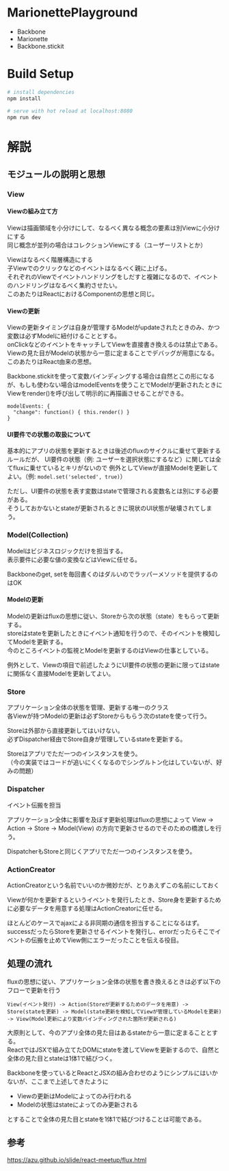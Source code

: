 # MarionettePlayground

- Backbone
- Marionette
- Backbone.stickit

# Build Setup

``` bash
# install dependencies
npm install

# serve with hot reload at localhost:8080
npm run dev
```

# 解説
## モジュールの説明と思想
### View
#### Viewの組み立て方
Viewは描画領域を小分けにして、なるべく異なる概念の要素は別Viewに小分けにする  
同じ概念が並列の場合はコレクションViewにする（ユーザーリストとか）

Viewはなるべく階層構造にする  
子Viewでのクリックなどのイベントはなるべく親に上げる。  
それぞれのViewでイベントハンドリングをしだすと複雑になるので、イベントのハンドリングはなるべく集約させたい。  
このあたりはReactにおけるComponentの思想と同じ。

#### Viewの更新
Viewの更新タイミングは自身が管理するModelがupdateされたときのみ、かつ変数は必ずModelに紐付けることとする。    
onClickなどのイベントをキャッチしてViewを直接書き換えるのは禁止である。  
Viewの見た目がModelの状態から一意に定まることでデバッグが用意になる。このあたりはReact由来の思想。

Backbone.stickitを使って変数バインディングする場合は自然とこの形になるが、もしも使わない場合はmodelEventsを使うことでModelが更新されたときにViewをrender()を呼び出して明示的に再描画させることができる。

```
modelEvents: {
  "change": function() { this.render() }
}
```

#### UI要件での状態の取扱について
基本的にアプリの状態を更新するときは後述のfluxのサイクルに乗せて更新するルールだが、
UI要件の状態（例: ユーザーを選択状態にするなど）に関しては全てfluxに乗せているとキリがないので
例外としてViewが直接Modelを更新してよい。（例: ```model.set('selected', true)```）

ただし、UI要件の状態を表す変数はstateで管理される変数名とは別にする必要がある。  
そうしておかないとstateが更新されるときに現状のUI状態が破壊されてしまう。

### Model(Collection)
Modelはビジネスロジックだけを担当する。  
表示要件に必要な値の変換などはViewに任せる。

Backboneのget, setを毎回書くのはダルいのでラッパーメソッドを提供するのはOK

#### Modelの更新
Modelの更新はfluxの思想に従い、Storeから次の状態（state）をもらって更新する。  
storeはstateを更新したときにイベント通知を行うので、そのイベントを検知してModelを更新する。  
今のところイベントの監視とModelを更新するのはViewの仕事としている。

例外として、Viewの項目で前述したようにUI要件の状態の更新に限ってはstateに関係なく直接Modelを更新してよい。

### Store
アプリケーション全体の状態を管理、更新する唯一のクラス  
各Viewが持つModelの更新は必ずStoreからもらう次のstateを使って行う。

Storeは外部から直接更新してはいけない。  
必ずDispatcher経由でStore自身が管理しているstateを更新する。

Storeはアプリでただ一つのインスタンスを使う。  
（今の実装ではコードが追いにくくなるのでシングルトン化はしていないが、好みの問題）

### Dispatcher
イベント伝搬を担当

アプリケーション全体に影響を及ぼす更新処理はfluxの思想によって View -> Action -> Store -> Model(View) の方向で更新させるのでそのための橋渡しを行う。

DispatcherもStoreと同じくアプリでただ一つのインスタンスを使う。

### ActionCreator
ActionCreatorという名前でいいのか微妙だが、とりあえずこの名前にしておく

Viewが何かを更新するというイベントを発行したとき、Store身を更新するために必要なデータを用意する処理はActionCreatorに任せる。

ほとんどのケースでajaxによる非同期の通信を担当することになるはず。  
successだったらStoreを更新させるイベントを発行し、errorだったらそこでイベントの伝搬を止めてView側にエラーだったことを伝える役目。

## 処理の流れ
fluxの思想に従い、アプリケーション全体の状態を書き換えるときは必ず以下のフローで更新を行う

```
View(イベント発行) -> Action(Storeが更新するためのデータを用意) -> Store(stateを更新) -> Model(state更新を検知してViewが管理しているModelを更新) -> View(Model更新により変数バインディングされた箇所が更新される)
```

大原則として、今のアプリ全体の見た目はあるstateから一意に定まることとする。  
ReactではJSXで組み立てたDOMにstateを渡してViewを更新するので、自然と全体の見た目とstateは1体1で結びつく。

Backboneを使っているとReactとJSXの組み合わせのようにシンプルにはいかないが、ここまで上述してきたように

- Viewの更新はModelによってのみ行われる
- Modelの状態はstateによってのみ更新される

とすることで全体の見た目とstateを1体1で結びつけることは可能である。

## 参考
https://azu.github.io/slide/react-meetup/flux.html
